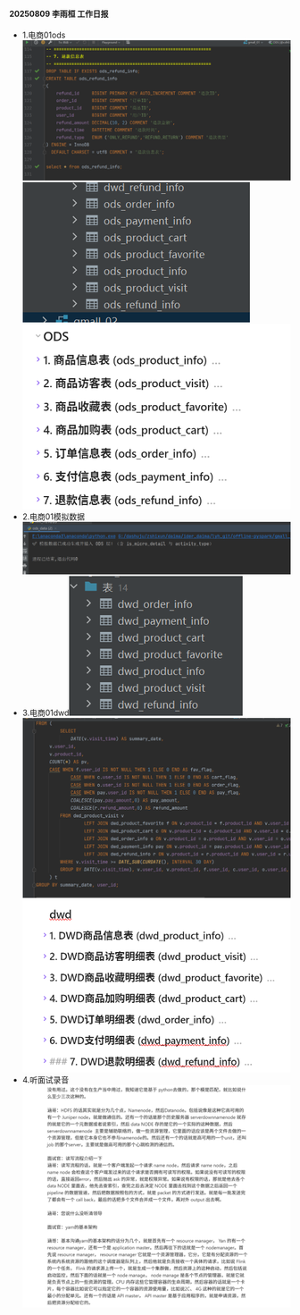 #### 20250809 李雨桓 工作日报
* 1.电商01ods![img.png](img.png)![img_2.png](img_2.png)![img_6.png](img_6.png)
* 2.电商01模拟数据![img_1.png](img_1.png)
* 3.电商01dwd![img_3.png](img_3.png)![img_4.png](img_4.png)![img_7.png](img_7.png)
* 4.听面试录音![img_5.png](img_5.png)